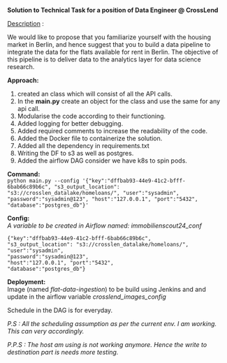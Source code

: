 **Solution to Technical Task for a position of Data Engineer @ CrossLend**

[Description](https://github.com/crosslend/data_engineer_coding_exercise) :

We would like to propose that you familiarize yourself with the housing market in Berlin, and hence suggest that you to build a data pipeline to integrate the data for the flats available for rent in Berlin. The  objective of this pipeline is to deliver data to the analytics layer for data science research.

**Approach:**
1. created an class which will consist of all the API calls.
2. In the **main.py** create an object for the class and use the same
   for any api call.
3. Modularise the code according to their functioning.
4. Added logging for better debugging.
5. Added required comments to increase the readability of the code.
6. Added the Docker file to containerize the solution.
7. Added all the dependency in requirements.txt
8. Writing the DF to s3 as well as postgres.
9. Added the airflow DAG consider we have k8s to spin pods.

**Command:**  
`python main.py
--config '{"key":"dffbab93-44e9-41c2-bfff-6bab66c89b6c", "s3_output_location": "s3://crosslen_datalake/homeloans/",
"user":"sysadmin", "password":"sysadmin@123", "host":"127.0.0.1",
"port":"5432", "database":"postgres_db"}'`

**Config:**  
*A variable to be created in Airflow named: immobilienscout24_conf*

    {"key":"dffbab93-44e9-41c2-bfff-6bab66c89b6c",
    "s3_output_location": "s3://crosslen_datalake/homeloans/",  
    "user":"sysadmin",  
    "password":"sysadmin@123",  
    "host":"127.0.0.1", "port":"5432",  
    "database":"postgres_db"}

**Deployment:**  
Image (named *flat-data-ingestion*) to be build using Jenkins and and update in the airflow variable  *crosslend_images_config*

Schedule in the DAG is for everyday.

*P.S : All the scheduling assumption as per the current env. I am working. This can very accordingly.*

*P.P.S : The host am using is not working anymore. Hence the write to destination part is needs more testing.*
